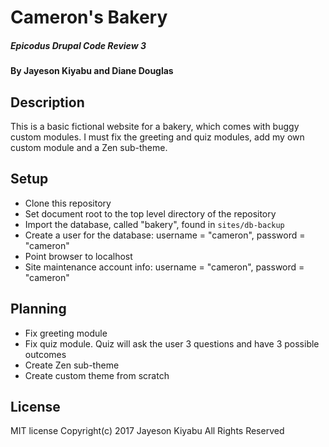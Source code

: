 # Cameron's Bakery

##### Epicodus Drupal Code Review 3

#### By Jayeson Kiyabu and Diane Douglas

## Description

This is a basic fictional website for a bakery, which comes with buggy custom modules.
I must fix the greeting and quiz modules, add my own custom module and a Zen sub-theme.

## Setup

* Clone this repository
* Set document root to the top level directory of the repository
* Import the database, called "bakery", found in `sites/db-backup`
* Create a user for the database: username = "cameron", password = "cameron"
* Point browser to localhost
* Site maintenance account info: username = "cameron", password = "cameron"

## Planning

* Fix greeting module
* Fix quiz module.  Quiz will ask the user 3 questions and have 3 possible outcomes
* Create Zen sub-theme
* Create custom theme from scratch

## License

MIT license
Copyright(c) 2017 Jayeson Kiyabu All Rights Reserved
